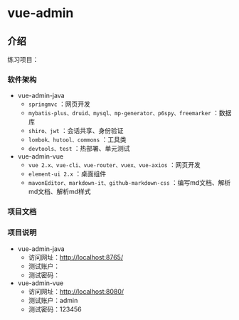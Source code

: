 # vue-admin

## 介绍

练习项目：

### 软件架构

- vue-admin-java
  - `springmvc` ：网页开发
  - `mybatis-plus、druid、mysql、mp-generator、p6spy、freemarker` ：数据库
  - `shiro、jwt` ：会话共享、身份验证
  - `lombok、hutool、commons` ：工具类
  - `devtools、test` ：热部署、单元测试
- vue-admin-vue 
  - `vue 2.x、vue-cli、vue-router、vuex、vue-axios` ：网页开发
  - `element-ui 2.x` ：桌面组件
  - `mavonEditor、markdown-it、github-markdown-css` ：编写md文档、解析md文档、解析md样式
  
### 项目文档


### 项目说明

- vue-admin-java
  - 访问网址：<http://localhost:8765/>
  - 测试账户：
  - 测试密码：
- vue-admin-vue
  - 访问网址：<http://localhost:8080/>
  - 测试账户：admin
  - 测试密码：123456
